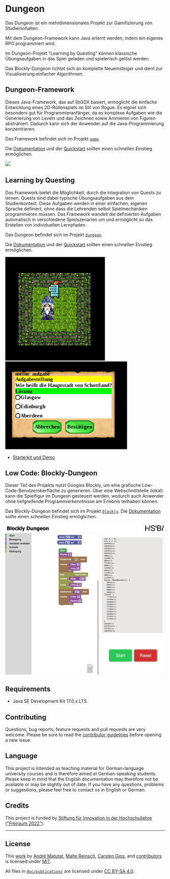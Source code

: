 # Dungeon

Das Dungeon ist ein mehrdimensionales Projekt zur Gamifizierung von Studieninhalten. 

Mit dem Dungeon-Framework kann Java erlernt werden, indem ein eigenes RPG programmiert wird. 

Im Dungeon-Projekt "Learning by Questing" können klassische Übungsaufgaben in das Spiel geladen und spielerisch gelöst werden. 

Das Blockly-Dungeon richtet sich an komplette Neueinsteiger und dient zur Visualisierung einfacher Algorithmen.

## Dungeon-Framework

Dieses Java-Framework, das auf libGDX basiert, ermöglicht die einfache Entwicklung eines 2D-Rollenspiels im Stil von Rogue. Es eignet sich besonders gut für Programmieranfänger, da es komplexe Aufgaben wie die Generierung von Leveln und das Zeichnen sowie Animieren von Figuren abstrahiert. Dadurch kann sich der Anwender auf die Java-Programmierung konzentrieren.

Das Framework befindet sich im Projekt [`game`](./game).

Die [Dokumentation](./game/doc/) und der [Quickstart](./game/doc/quickstart.md) sollten einen schnellen Einstieg ermöglichen.

![](./game/doc/img/monster.gif)


## Learning by Questing

Das Framework bietet die Möglichkeit, durch die Integration von Quests zu lernen. Quests sind dabei typische Übungsaufgaben aus dem Studienkontext. Diese Aufgaben werden in einer einfachen, eigenen Sprache definiert, ohne dass die Lehrenden selbst Spielmechaniken programmieren müssen. Das Framework wandelt die definierten Aufgaben automatisch in verschiedene Spielszenarien um und ermöglicht so das Erstellen von individuellen Lernpfaden.

Das Dungeon befindet sich im Projekt [`dungeon`](dungeon).

Die [Dokumentation](dungeon/doc/readme.md) und der [Quickstart](dungeon/doc/quickstart.md) sollten einen schnellen Einstieg ermöglichen.

![](dungeon/doc/dsl/img/quickstart_select_config_level.png)
![](dungeon/doc/dsl/img/quickstart_answer_menu.png)


*   [Starterkit und Demo](https://github.com/Programmiermethoden/Dungeon-StarterKit)

## Low Code: Blockly-Dungeon
Dieser Teil des Projekts nutzt Googles Blockly, um eine grafische Low-Code-Benutzeroberfläche zu generieren. Über eine Webschnittstelle (lokal) kann die Spielfigur im Dungeon gesteuert werden, wodurch auch Anwender ohne tiefgreifende Programmierkenntnisse am Erlebnis teilhaben können.

Das Blockly-Dungeon befindet sich im Projekt [`blockly`](./blockly).
Die [Dokumentation](./blockly/doc) sollte einen schnellen Einstieg ermöglichen.

![](./blockly/doc/img/examples/komplexes_beispiel.png)

## Requirements

-   Java SE Development Kit 17.0.x LTS

## Contributing

Questions, bug reports, feature requests and pull requests are very welcome.
Please be sure to read the [contributor guidelines](CONTRIBUTING.md) before
opening a new issue.

## Language

This project is intended as teaching material for German-language university
courses and is therefore aimed at German-speaking students. Please keep in
mind that the English documentation may therefore not be available or may be
slightly out of date. If you have any questions, problems or suggestions, please
feel free to contact us in English or German.


## Credits

This project is funded by [Stiftung für Innovation in der Hochschullehre](https://stiftung-hochschullehre.de)
(["Freiraum 2022"](https://stiftung-hochschullehre.de/foerderung/freiraum2022/)).


---

## License

This [work](https://github.com/Programmiermethoden/Dungeon) by
[André Matutat](https://github.com/AMatutat),
[Malte Reinsch](https://github.com/malt-r),
[Carsten Gips](https://github.com/cagix), and
[contributors](https://github.com/Programmiermethoden/Dungeon/graphs/contributors)
is licensed under [MIT](LICENSE.md).

All files in [`doc/publication/`](doc/publication/) are licensed under [CC BY-SA 4.0](LICENSE-PAPER.md).